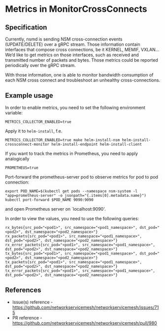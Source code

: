 
Metrics in MonitorCrossConnects 
============================

Specification
-------------

Currently, nsmd is sending NSM cross-connection events (UPDATE/DELETE) over a gRPC stream.
Those information contain interfaces that compose cross connections, be it KERNEL, MEMIF, VXLAN…
We’d like to get metrics on those interfaces, such as received and transmitted number of packets and bytes.
Those metrics could be reported periodically over the gRPC stream.

With those information, one is able to monitor bandwidth consumption of each NSM cross connect and troubleshoot an unhealthy cross-connections.

Example usage
------------------------

In order to enable metrics, you need to set the following environment variable:
```
METRICS_COLLECTOR_ENABLED=true
```

Apply it to `helm-install`, f.e.

```
METRICS_COLLECTOR_ENABLED=true make helm-install-nsm helm-install-crossconnect-monitor helm-install-endpoint helm-install-client
```

If you want to track the metrics in Prometheus, you need to apply analogically
```
PROMETHEUS=true
```

Port-forward the prometheus-server pod to observe metrics for pod to pod connection:
```
export POD_NAME=$(kubectl get pods --namespace nsm-system -l "app=prometheus-server" -o jsonpath="{.items[0].metadata.name}")
kubectl port-forward $POD_NAME 9090:9090
```
and open Prometheus server on `localhost:9090'.

In order to view the values, you need to use the following queries:
```
rx_bytes{src_pod="<pod1>", src_namespace="<pod1_namespace>", dst_pod="<pod2>", dst_namespace="<pod2_namespace>"}
rx_packets{src_pod="<pod1>", src_namespace="<pod1_namespace>", dst_pod="<pod2>", dst_namespace="<pod2_namespace>"}
rx_error_packets{src_pod="<pod1>", src_namespace="<pod1_namespace>", dst_pod="<pod2>", dst_namespace="<pod2_namespace>"}
tx_bytes{src_pod="<pod1>", src_namespace="<pod1_namespace>", dst_pod="<pod2>", dst_namespace="<pod2_namespace>"}
tx_packets{src_pod="<pod1>", src_namespace="<pod1_namespace>", dst_pod="<pod2>", dst_namespace="<pod2_namespace>"}
tx_error_packets{src_pod="<pod1>", src_namespace="<pod1_namespace>", dst_pod="<pod2>", dst_namespace="<pod2_namespace>"}
```

References
----------

* Issue(s) reference - https://github.com/networkservicemesh/networkservicemesh/issues/715
* PR reference - https://github.com/networkservicemesh/networkservicemesh/pull/980
